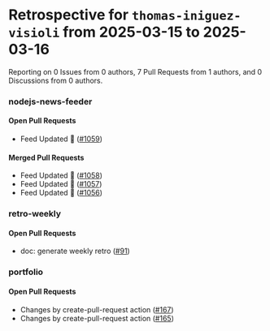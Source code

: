 # Retrospective for `thomas-iniguez-visioli` from 2025-03-15 to 2025-03-16

Reporting on 0 Issues from 0 authors, 7 Pull Requests from 1 authors, and 0 Discussions from 0 authors.


### nodejs-news-feeder

#### Open Pull Requests

- Feed Updated 🍿 ([#1059](https://github.com/thomas-iniguez-visioli/nodejs-news-feeder/pull/1059))

#### Merged Pull Requests

- Feed Updated 🍿 ([#1058](https://github.com/thomas-iniguez-visioli/nodejs-news-feeder/pull/1058))
- Feed Updated 🍿 ([#1057](https://github.com/thomas-iniguez-visioli/nodejs-news-feeder/pull/1057))
- Feed Updated 🍿 ([#1056](https://github.com/thomas-iniguez-visioli/nodejs-news-feeder/pull/1056))

### retro-weekly

#### Open Pull Requests

- doc: generate weekly retro ([#91](https://github.com/thomas-iniguez-visioli/retro-weekly/pull/91))

### portfolio

#### Open Pull Requests

- Changes by create-pull-request action ([#167](https://github.com/thomas-iniguez-visioli/portfolio/pull/167))
- Changes by create-pull-request action ([#165](https://github.com/thomas-iniguez-visioli/portfolio/pull/165))
